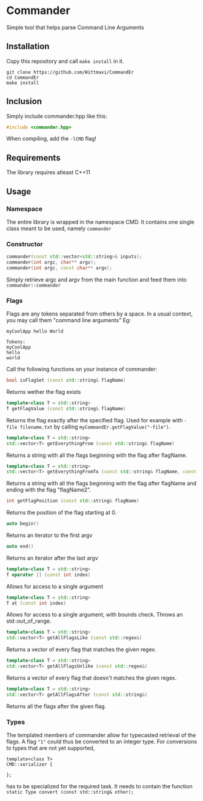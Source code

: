 # Commander
Simple tool that helps parse Command Line Arguments

## Installation
Copy this repository and call `make install` in it.
```console
git clone https://github.com/Wittmaxi/CommandEr
cd CommandEr
make install
```

## Inclusion
Simply include commander.hpp like this:
```c++
#include <commander.hpp>
``` 
When compiling, add the `-lCMD` flag!

## Requirements
The library requires atleast C++11

## Usage
### Namespace
The entire library is wrapped in the namespace CMD.
It contains one single class meant to be used, namely `commander`

### Constructor
```C++
commander(const std::vector<std::string>& inputs);
commander(int argc, char** argv);
commander(int argc, const char** argv);
```
Simply retrieve argc and argv from the main function and feed them into `commander::commander`

### Flags 
Flags are any tokens separated from others by a space. In a usual context, you may call them "command line arguments"
Eg:
```console
myCoolApp hello World 

Tokens:
myCoolApp
hello
world
```
Call the following functions on your instance of commander:

```c++
bool isFlagSet (const std::string& flagName)
```
Returns wether the flag exists

```c++
template<class T = std::string>
T getFlagValue (const std::string& flagName)
```
Returns the flag exactly after the specified flag. Used for example with `-file filename.txt` by calling `myCommandEr.getFlagValue("-file")`.

```c++
template<class T = std::string>
std::vector<T> getEverythingFrom (const std::string& flagName)
```
Returns a string with all the flags beginning with the flag after flagName.

```c++
template<class T = std::string>
std::vector<T> getEverythingFromTo (const std::string& flagName, const std::string& flagName2)
```
Returns a string with all the flags beginning with the flag after flagName and ending with the flag "flagName2".

```c++
int getFlagPosition (const std::string& flagName)
```
Returns the position of the flag starting at 0.

```c++
auto begin()
```
Returns an iterator to the first argv

```c++
auto end()
```
Returns an iterator after the last argv

```c++
template<class T = std::string>
T operator [] (const int index)
```
Allows for access to a single argument

```c++
template<class T = std::string>
T at (const int index)
```
Allows for access to a single argument, with bounds check. Throws an std::out_of_range.

```c++
template<class T = std::string>
std::vector<T> getAllFlagsLike (const std::regex&)
```
Returns a vector of every flag that matches the given regex.

```c++
template<class T = std::string>
std::vector<T> getAllFlagsUnlike (const std::regex&)
```
Returns a vector of every flag that doesn't matches the given regex.

```c++
template<class T = std::string>
std::vector<T> getAllFlagsAfter (const std::string&)
```
Returns all the flags after the given flag.

### Types
The templated members of commander allow for typecasted retrieval of the flags. 
A flag `"1"` could thus be converted to an integer type. 
For conversions to types that are not yet supported, 
```
template<class T>
CMD::serializer {

};
```
has to be specialized for the required task. 
It needs to contain the function
```static Type convert (const std::string& other);```
